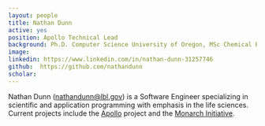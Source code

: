 ```yaml
---
layout: people
title: Nathan Dunn
active: yes
position: Apollo Technical Lead
background: Ph.D. Computer Science University of Oregon, MSc Chemical Engineering University of Washington
image: 
linkedin: https://www.linkedin.com/in/nathan-dunn-31257746
github:  https://github.com/nathandunn 
scholar: 
---
```


Nathan Dunn (nathandunn@lbl.gov) is a Software Engineer specializing in scientific and application programming with emphasis in the life sciences. 
Current projects include the [Apollo](https://github.org/GMOD/Apollo) project and the [Monarch Initiative](https://monarchinitiative.org). 

